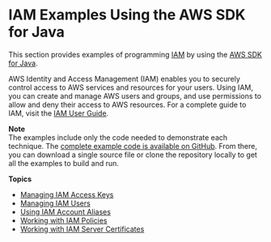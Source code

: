 # IAM Examples Using the AWS SDK for Java<a name="examples-iam"></a>

This section provides examples of programming [IAM](http://aws.amazon.com/iam/) by using the [AWS SDK for Java](http://aws.amazon.com/sdk-for-java/)\.

 AWS Identity and Access Management \(IAM\) enables you to securely control access to AWS services and resources for your users\. Using IAM, you can create and manage AWS users and groups, and use permissions to allow and deny their access to AWS resources\. For a complete guide to IAM, visit the [IAM User Guide](http://docs.aws.amazon.com/IAM/latest/UserGuide/)\.

**Note**  
The examples include only the code needed to demonstrate each technique\. The [complete example code is available on GitHub](https://github.com/awsdocs/aws-doc-sdk-examples/tree/master/java)\. From there, you can download a single source file or clone the repository locally to get all the examples to build and run\.

**Topics**
+ [Managing IAM Access Keys](examples-iam-access-keys.md)
+ [Managing IAM Users](examples-iam-users.md)
+ [Using IAM Account Aliases](examples-iam-account-aliases.md)
+ [Working with IAM Policies](examples-iam-policies.md)
+ [Working with IAM Server Certificates](examples-iam-server-certificates.md)